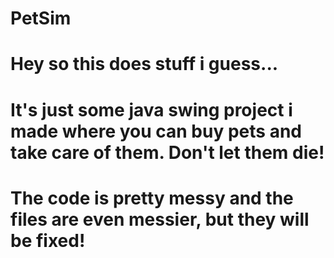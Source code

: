 # PetSim
# Hey so this does stuff i guess...
# It's just some java swing project i made where you can buy pets and take care of them. Don't let them die!
# The code is pretty messy and the files are even messier, but they will be fixed!
